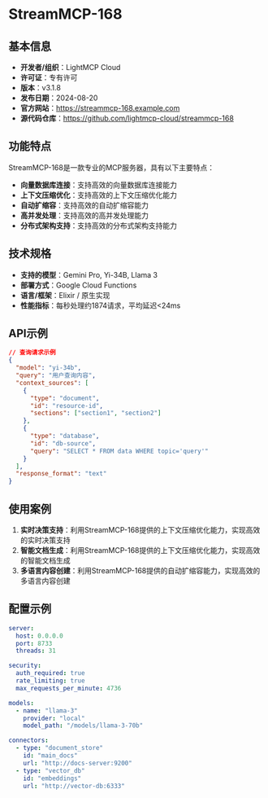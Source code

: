 # StreamMCP-168

## 基本信息

- **开发者/组织**：LightMCP Cloud
- **许可证**：专有许可
- **版本**：v3.1.8
- **发布日期**：2024-08-20
- **官方网站**：https://streammcp-168.example.com
- **源代码仓库**：https://github.com/lightmcp-cloud/streammcp-168

## 功能特点

StreamMCP-168是一款专业的MCP服务器，具有以下主要特点：

- **向量数据库连接**：支持高效的向量数据库连接能力
- **上下文压缩优化**：支持高效的上下文压缩优化能力
- **自动扩缩容**：支持高效的自动扩缩容能力
- **高并发处理**：支持高效的高并发处理能力
- **分布式架构支持**：支持高效的分布式架构支持能力


## 技术规格

- **支持的模型**：Gemini Pro, Yi-34B, Llama 3
- **部署方式**：Google Cloud Functions
- **语言/框架**：Elixir / 原生实现
- **性能指标**：每秒处理约1874请求，平均延迟<24ms

## API示例

```json
// 查询请求示例
{
  "model": "yi-34b",
  "query": "用户查询内容",
  "context_sources": [
    {
      "type": "document",
      "id": "resource-id",
      "sections": ["section1", "section2"]
    },
    {
      "type": "database",
      "id": "db-source",
      "query": "SELECT * FROM data WHERE topic='query'"
    }
  ],
  "response_format": "text"
}
```

## 使用案例

1. **实时决策支持**：利用StreamMCP-168提供的上下文压缩优化能力，实现高效的实时决策支持
2. **智能文档生成**：利用StreamMCP-168提供的上下文压缩优化能力，实现高效的智能文档生成
3. **多语言内容创建**：利用StreamMCP-168提供的自动扩缩容能力，实现高效的多语言内容创建


## 配置示例

```yaml
server:
  host: 0.0.0.0
  port: 8733
  threads: 31

security:
  auth_required: true
  rate_limiting: true
  max_requests_per_minute: 4736

models:
  - name: "llama-3"
    provider: "local"
    model_path: "/models/llama-3-70b"

connectors:
  - type: "document_store"
    id: "main_docs"
    url: "http://docs-server:9200"
  - type: "vector_db"
    id: "embeddings"
    url: "http://vector-db:6333"
```